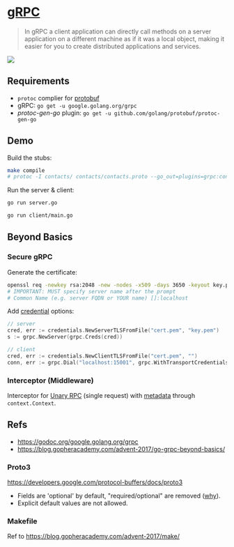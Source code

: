 # [gRPC](https://grpc.io/)

> In gRPC a client application can directly call methods on a server application on a different machine as if it was a local object, making it easier for you to create distributed applications and services.

![](https://grpc.io/img/landing-2.svg)

## Requirements

- `protoc` complier for [protobuf](https://github.com/golang/protobuf)
- gRPC: `go get -u google.golang.org/grpc`
- *protoc-gen-go* plugin: `go get -u github.com/golang/protobuf/protoc-gen-go`

## Demo

Build the stubs:

```sh
make compile
# protoc -I contacts/ contacts/contacts.proto --go_out=plugins=grpc:contacts
```

Run the server & client:

```sh
go run server.go

go run client/main.go
```

## Beyond Basics

### Secure gRPC

Generate the certificate:

```sh
openssl req -newkey rsa:2048 -new -nodes -x509 -days 3650 -keyout key.pem -out cert.pem
# IMPORTANT: MUST specify server name after the prompt
# Common Name (e.g. server FQDN or YOUR name) []:localhost
```

Add [credential](https://godoc.org/google.golang.org/grpc/credentials) options:

```go
// server
cred, err := credentials.NewServerTLSFromFile("cert.pem", "key.pem")
s := grpc.NewServer(grpc.Creds(cred))

// client
cred, err := credentials.NewClientTLSFromFile("cert.pem", "")
conn, err := grpc.Dial("localhost:15001", grpc.WithTransportCredentials(cred))
```

### Interceptor (Middleware)

Interceptor for [Unary RPC](https://grpc.io/docs/guides/concepts.html#unary-rpc) (single request) with [metadata](https://godoc.org/google.golang.org/grpc/metadata) through `context.Context`.



## Refs

- https://godoc.org/google.golang.org/grpc
- https://blog.gopheracademy.com/advent-2017/go-grpc-beyond-basics/

### Proto3

https://developers.google.com/protocol-buffers/docs/proto3

- Fields are 'optional' by default, "required/optional" are removed ([why](https://github.com/google/protobuf/issues/2497)).
- Explicit default values are not allowed.

### Makefile

Ref to https://blog.gopheracademy.com/advent-2017/make/
